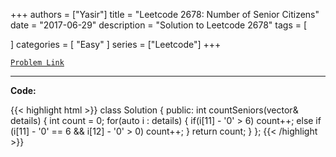 
+++
authors = ["Yasir"]
title = "Leetcode 2678: Number of Senior Citizens"
date = "2017-06-29"
description = "Solution to Leetcode 2678"
tags = [
    
]
categories = [
    "Easy"
]
series = ["Leetcode"]
+++



[`Problem Link`](https://leetcode.com/problems/number-of-senior-citizens/description/)

---

**Code:**

{{< highlight html >}}
class Solution {
public:
    int countSeniors(vector<string>& details) {
        int count = 0;
        for(auto i : details) {
            if(i[11] - '0' > 6) count++;
            else if (i[11] - '0' == 6 && i[12] - '0' > 0) count++;
        }
        return count;
    }
};
{{< /highlight >}}

